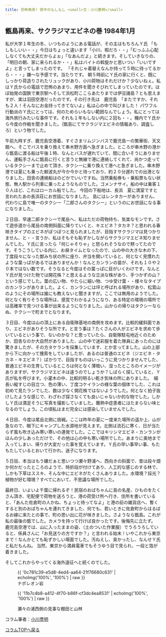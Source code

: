 ```yaml
---
title: 恐怖再来! 夜中のもしもし <small>文：小川豊明</small>
---
```

甑島再来、サクラジマエビネの巻 1984年1月
--
私が大学１年生の冬、いつものようにある電話が、その主はもちろんＹ氏
「もしもしいい・・」今日はちょっと違います「小川、暇だろ・・」「むっふふ心配しなくても大丈夫だからよぉ」「なあんだよ」と続きます。そしていきなりの、「明日の朝、家に来られるか・・」私はバイトの斡旋かと思いつい「いいですよ」と言ってしまったのです。
「それじゃ着替えなんか持って５時に待ってるから・・・」嫌～な予感です。当たりです。
朝５時前にＹ氏の家に行くと、既にしっかり荷造りされたリュックがあり、小川荷物はそれだけか？少ないねぇ。私はＹ氏からの電話で恐怖のあまり、用件を聞きそびれてしまっていたのです。ほぼ始発の国鉄で東京駅へそして浜松町ここらあたりまでは伊豆諸島？とも思えますが、実は羽田空港だったのです。その行き先は　鹿児島　「またですか、それも２人！そんなにお金持ってきてないよ」私は心の中で叫びました！
パワフル行動派のＹ氏にとっては、何のためらいもない範囲なんでしょう。私にとっては海外旅行みたいな事件です。それも１年もしない内に２回も・・。機内でＹ氏から今度の作戦を聞きました。｛甑島にてサクラジマエビネの情報あり、調査しろ｝という物でした。

午前九時すぎ、鹿児島空港着、すぐさまリムジンバスで鹿児島一の繁華街、天文館へ、そこでバスを乗り換えて串木野方面へ急ぎました。ところが串木野の港から甑島に渡る船は午後１時、なんとバスが遅れていて、間に合いそうにありません、運転手さんに甑島に行くと言うと無線で港に連絡してくれて、尚かつ走っているタクシーまで止めて頂き、タクシーに乗り換えて港へと急ぎました。串木野港では夏にも乗った鯨波丸が今か今かと待っており、約２０分遅れでの出港となりました。田舎の連絡船はのどかでいいですね。当然乗船券も・乗船票もない状態、無人駅から列車に乗ったようなものでした。ゴメンナサイ。船の中は乗客１０人ほど、これはローカル船でした。
今回の下船地は、長浜　夏に満室ですと言われたあの長浜荘にお世話になりました。
島にはレンタカーがありません、代わりに島で唯一のタクシー「二郎さんのタクシー」というのにお世話になる事になりました。

２日目、早速二郎タクシーで尾岳へ、私はただの荷物持ち、気楽なモンです。さて遊歩道から尾岳の南側斜面に降りていくと、キエビネ？タカネ？と思われる春咲きタイプのエビネがぽつぽつと見られましたが、目指すサクラジマは見つかりません、と・・言うか、私はそもそも恥ずかしながらサクラジマエビネ知りませんでした。Ｙ氏に言ったら「何じゃそりゃ」と怒られそうなので黙ってたのです。そうこうしている内に、お昼タイムとなったので、山の中の大きな木の下、丁度段々になった獣みち状の所に座り、弁当を開いていると、何となく見慣れたような葉っぱがあるではありませんか！なんとカンランの苗が、それも１０や２０本ではない数です。そうなると今度はその葉っぱに目がいくわけです。なんとＹ氏が見つけた物では開花株？と思えるような立派な株があり、手つかずの山？という感じでした。葉の広い物、やたらに細い物、つゆ受け葉・・様々なタイプのカンランがありました。よく、カンランには坪と呼ばれる場所があり、松茸山のようにその場所は誰にも教えないと聞きますが。ここでは無用のようでした。何となく有りそうな場所は、感覚でわかるようになり、ある特定の環境の場所では高確率で見つける事が出来るようになりました。山からの帰りはタクシーならぬ、テクシーで町までとなります。

３日目、今度は山の頂上にある自衛隊基地の南側を攻めます。比較的緩斜面であり、エビネがありそうな所です。と言う事は？たくさんの人がエビネを求めて歩いているという事で、ないのかな？と思っていたら、自衛隊駐屯地近くのためか、田舎なのか大自然がありました、山の中で迷彩服を着た隊員にあったのには驚きましたが、その方タケランを採集しています、とか言ってました。山の上部から下に向かって捜索をしていましたが、あるのは普通のエビネ（ジエビネ・タカネ・キエビネ？）ばかりで、目指すものはいっこうに見つかりませんでした、普通エビネの生育しているところは何となく薄暗い、湿ったところのイメージがありますが、サクラジマエビネは違うのでしょうか？しばらく探していると、Ｙ氏が私を呼びます。小灌木の中、比較的明るい乾き気味の所にありました。　細長い縦すじの目立つ、色の薄い、丁度コケイランの様な葉の個体でした、これは初めて見たランでした、数は少なく開花株ではないようでした。何となく拍子抜けしたような感じで、わざわざ探さなくても良いじゃないか的な物でした。しかしＹ氏は満足そうに写真を撮影していました。蘭熱中症患者にはたまらない味となるのでしょう。この頃私はまだ完全には感染していませんでした。

４日目、今度は尾岳北側に挑戦。ここは昨年の夏に一度来た場所の遥か上、山が急なので、眼下にキャンプした水源地が見えます。北側は流石に寒く、日が当たらず風も吹き込み寒い寒いの連発でした。ここではキリシマエビネ・カンランがほんの少しあっただけで、その他は心の中も寒い場所でした。あまりに奥地まで入ってしまい、帰りが大変だった事を覚えています。Ｙ氏の早い事早い事、もたもたしているとおいて行かれ、迷子になります。

５日目、本当はもう嫌だぁと思いつつ瀬々野浦へ、西向きの斜面で、昔は段々畑か何かだったところのようで、時折段が付けてあり、人工的な感じのする林で、しかも下草はススキ、そんな中にエビネがたくさんありました。水環境？採光？植物が好む環境？すべてにおいて、不思議な場所でした。

最終日、いよいよ千葉に帰れるぞ！民宿のおばちゃんに島の名産、ひものをたくさん頂き、宅配便で荷物を送ろうと、港の荷受け所へ行き、住所を書いていると、「あんた佐倉町の人かね、ちょっと待ってなよ」と港の前の雑貨店へ、暫くすると別のおばちゃんを連れてきました、何でも、若いときに佐倉町からはるばるお嫁に来たとの事で、町の思い出に花が咲きました。さようなら甑島。これが私の最後の甑でした。カメラを持って行けば良かったです。後悔先に立たず。
鹿児島空港では、山に入ったままの姿、（土のついた作業服）でうろうろしていると、係員さんに「お見送りの方ですか？」と言われる始末！いやこれから東京まで！なんかとても恥ずかしい場面でした。汚ねえし、臭かったし、なんせＹ氏と私だもんね。
当然、東京から満員電車でもそうゆう目で見られ、一段と箔が着きました。

そしてこれからやってくる海外遠征へと続くのでした。

<figure>
{{ '0c781c39-e5d8-4ed4-aa64-21f76680c631' | echoImg('100%', '100%') | raw }}
<figcaption>ナポレオン岩</figcaption>

{{ '11b7c4b8-a412-4f70-b86f-cf3dc4ea8531' | echoImg('100%', '100%') | raw }}
<figcaption>瀬々の浦西側の見事な棚田と山林</figcaption>
</figure>

コラム筆者：[小川豊明](/columns/authors/ogawa_toyoaki)

[コラムTOPへ戻る](news/list?tag=Column)
